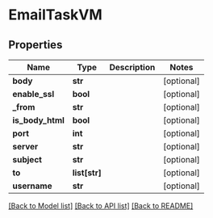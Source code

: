 # EmailTaskVM


## Properties
Name | Type | Description | Notes
------------ | ------------- | ------------- | -------------
**body** | **str** |  | [optional] 
**enable_ssl** | **bool** |  | [optional] 
**_from** | **str** |  | [optional] 
**is_body_html** | **bool** |  | [optional] 
**port** | **int** |  | [optional] 
**server** | **str** |  | [optional] 
**subject** | **str** |  | [optional] 
**to** | **list[str]** |  | [optional] 
**username** | **str** |  | [optional] 

[[Back to Model list]](../README.md#documentation-for-models) [[Back to API list]](../README.md#documentation-for-api-endpoints) [[Back to README]](../README.md)


